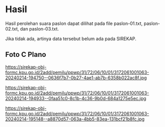 # Hasil

Hasil perolehan suara paslon dapat dilihat pada file paslon-01.txt, paslon-02.txt, dan paslon-03.txt.

Jika tidak ada, artinya data tersebut belum ada pada SIREKAP.

## Foto C Plano

https://sirekap-obj-formc.kpu.go.id/2add/pemilu/ppwp/31/72/06/10/01/3172061001063-20240214-194750--0636f7b7-0b27-4ae1-ab7b-6358b022ac8f.jpg

https://sirekap-obj-formc.kpu.go.id/2add/pemilu/ppwp/31/72/06/10/01/3172061001063-20240214-194933--0faa51c0-8c1b-4c36-9b0d-684a1275e5ec.jpg

https://sirekap-obj-formc.kpu.go.id/2add/pemilu/ppwp/31/72/06/10/01/3172061001063-20240214-195148--a8870d57-063a-4bb5-83ea-131bcf21b8fc.jpg
